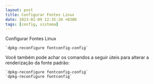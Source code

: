 ```yaml
---
layout: post
title: Configurar Fontes Linux
date: 2023-02-09 12:35:20 +0300
tags: [config, sistema]
---
```

Configurar Fontes Linux

    `dpkg-reconfigure fontconfig-config`

Você também pode achar os comandos a seguir úteis para alterar a renderização da fonte padrão:

    `dpkg-reconfigure fontconfig-config`
    `dpkg-reconfigure fontconfig`
